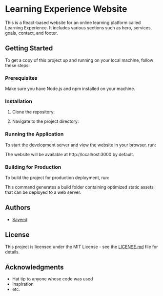 # Learning Experience Website

This is a React-based website for an online learning platform called Learning Experience. It includes various sections such as hero, services, goals, contact, and footer.

## Getting Started

To get a copy of this project up and running on your local machine, follow these steps:

### Prerequisites

Make sure you have Node.js and npm installed on your machine.


### Installation

1. Clone the repository:


2. Navigate to the project directory:


### Running the Application

To start the development server and view the website in your browser, run:


The website will be available at http://localhost:3000 by default.

### Building for Production

To build the project for production deployment, run:


This command generates a build folder containing optimized static assets that can be deployed to a web server.

## Authors

- [Sayeed](https://github.com/Sayeed613)

## License

This project is licensed under the MIT License - see the [LICENSE.md](LICENSE.md) file for details.

## Acknowledgments

- Hat tip to anyone whose code was used
- Inspiration
- etc.

